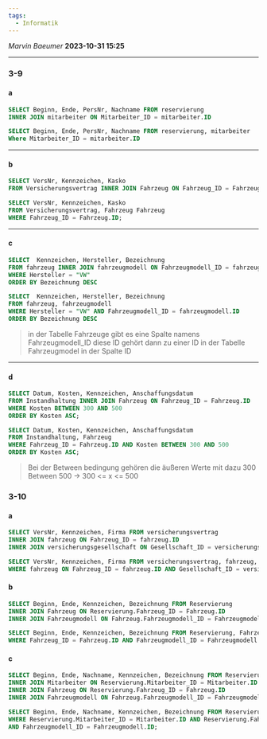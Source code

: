 ```yaml
---
tags:
  - Informatik
---
```

*Marvin Baeumer* **2023-10-31 15:25**

---
### **3-9**
#### a
```SQL
SELECT Beginn, Ende, PersNr, Nachname FROM reservierung
INNER JOIN mitarbeiter ON Mitarbeiter_ID = mitarbeiter.ID

SELECT Beginn, Ende, PersNr, Nachname FROM reservierung, mitarbeiter
Where Mitarbeiter_ID = mitarbeiter.ID
```
---
#### b
```SQL
SELECT VersNr, Kennzeichen, Kasko
FROM Versicherungsvertrag INNER JOIN Fahrzeug ON Fahrzeug_ID = Fahrzeug.ID;

SELECT VersNr, Kennzeichen, Kasko
FROM Versicherungsvertrag, Fahrzeug Fahrzeug
WHERE Fahrzeug_ID = Fahrzeug.ID;
```
---
#### c
```SQL
SELECT  Kennzeichen, Hersteller, Bezeichnung 
FROM fahrzeug INNER JOIN fahrzeugmodell ON Fahrzeugmodell_ID = fahrzeugmodell.ID 
WHERE Hersteller = "VW"
ORDER BY Bezeichnung DESC

SELECT  Kennzeichen, Hersteller, Bezeichnung 
FROM fahrzeug, fahrzeugmodell
WHERE Hersteller = "VW" AND Fahrzeugmodell_ID = fahrzeugmodell.ID
ORDER BY Bezeichnung DESC
```
> in der Tabelle Fahrzeuge gibt es eine Spalte namens Fahrzeugmodell_ID diese ID gehört dann zu einer ID in der Tabelle Fahrzeugmodel in der Spalte ID
---
#### d
```SQL
SELECT Datum, Kosten, Kennzeichen, Anschaffungsdatum
FROM Instandhaltung INNER JOIN Fahrzeug ON Fahrzeug_ID = Fahrzeug.ID
WHERE Kosten BETWEEN 300 AND 500
ORDER BY Kosten ASC;

SELECT Datum, Kosten, Kennzeichen, Anschaffungsdatum
FROM Instandhaltung, Fahrzeug 
WHERE Fahrzeug_ID = Fahrzeug.ID AND Kosten BETWEEN 300 AND 500
ORDER BY Kosten ASC;
```
> Bei der Between bedingung gehören die äußeren Werte mit dazu 
300 Between 500 -> 300 <= x <= 500
### 3-10
#### a
```SQL
SELECT VersNr, Kennzeichen, Firma FROM versicherungsvertrag
INNER JOIN fahrzeug ON Fahrzeug_ID = fahrzeug.ID
INNER JOIN versicherungsgesellschaft ON Gesellschaft_ID = versicherungsgesellschaft.ID

SELECT VersNr, Kennzeichen, Firma FROM versicherungsvertrag, fahrzeug, versicherungsgesellschaft
WHERE fahrzeug ON Fahrzeug_ID = fahrzeug.ID AND Gesellschaft_ID = versicherungsgesellschaft.ID
```
#### b
```SQL
SELECT Beginn, Ende, Kennzeichen, Bezeichnung FROM Reservierung
INNER JOIN Fahrzeug ON Reservierung.Fahrzeug_ID = Fahrzeug.ID
INNER JOIN Fahrzeugmodell ON Fahrzeug.Fahrzeugmodell_ID = Fahrzeugmodell.ID

SELECT Beginn, Ende, Kennzeichen, Bezeichnung FROM Reservierung, Fahrzeug, Fahrzeugmodell
WHERE Fahrzeug_ID = Fahrzeug.ID AND Fahrzeugmodell_ID = Fahrzeugmodell.ID
```
#### c
```SQL
SELECT Beginn, Ende, Nachname, Kennzeichen, Bezeichnung FROM Reservierung
INNER JOIN Mitarbeiter ON Reservierung.Mitarbeiter_ID = Mitarbeiter.ID
INNER JOIN Fahrzeug ON Reservierung.Fahrzeug_ID = Fahrzeug.ID
INNER JOIN Fahrzeugmodell ON Fahrzeug.Fahrzeugmodell_ID = Fahrzeugmodell.ID;

SELECT Beginn, Ende, Nachname, Kennzeichen, Bezeichnung FROM Reservierung, Fahrzeug, Fahrzeugmodell
WHERE Reservierung.Mitarbeiter_ID = Mitarbeiter.ID AND Reservierung.Fahrzeug_ID = Fahrzeug.ID 
AND Fahrzeugmodell_ID = Fahrzeugmodell.ID;
```